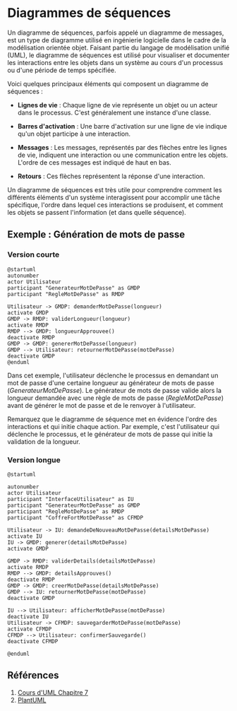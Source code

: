 # Diagrammes de séquences

Un diagramme de séquences, parfois appelé un diagramme de messages, est un type de diagramme utilisé en ingénierie
logicielle dans le cadre de la modélisation orientée objet. Faisant partie du langage de modélisation unifié (UML), le
diagramme de séquences est utilisé pour visualiser et documenter les interactions entre les objets dans un système au
cours d'un processus ou d'une période de temps spécifiée.

Voici quelques principaux éléments qui composent un diagramme de séquences :

- **Lignes de vie** : Chaque ligne de vie représente un objet ou un acteur dans le processus. C'est généralement une
  instance d'une classe.

- **Barres d'activation** : Une barre d'activation sur une ligne de vie indique qu'un objet participe à une interaction.

- **Messages** : Les messages, représentés par des flèches entre les lignes de vie, indiquent une interaction ou une
  communication entre les objets. L'ordre de ces messages est indiqué de haut en bas.

- **Retours** : Ces flèches représentent la réponse d'une interaction.

Un diagramme de séquences est très utile pour comprendre comment les différents éléments d'un système interagissent pour
accomplir une tâche spécifique, l'ordre dans lequel ces interactions se produisent, et comment les objets se passent
l'information (et dans quelle séquence).

## Exemple : Génération de mots de passe

### Version courte

```plantuml
@startuml
autonumber
actor Utilisateur
participant "GenerateurMotDePasse" as GMDP
participant "RegleMotDePasse" as RMDP

Utilisateur -> GMDP: demanderMotDePasse(longueur)
activate GMDP
GMDP -> RMDP: validerLongueur(longueur)
activate RMDP
RMDP --> GMDP: longueurApprouvee()
deactivate RMDP
GMDP -> GMDP: genererMotDePasse(longueur)
GMDP --> Utilisateur: retournerMotDePasse(motDePasse)
deactivate GMDP
@enduml
```

Dans cet exemple, l'utilisateur déclenche le processus en demandant un mot de passe d'une certaine longueur
au générateur de mots de passe (_GenerateurMotDePasse_). Le générateur de mots de passe valide alors la longueur
demandée avec une règle de mots de passe (_RegleMotDePasse_) avant de générer le mot de passe et de le renvoyer à
l'utilisateur.

Remarquez que le diagramme de séquence met en évidence l'ordre des interactions et qui initie chaque action. Par
exemple, c'est l'utilisateur qui déclenche le processus, et le générateur de mots de passe qui initie la validation de
la longueur.

### Version longue

```plantuml
@startuml

autonumber
actor Utilisateur
participant "InterfaceUtilisateur" as IU
participant "GenerateurMotDePasse" as GMDP
participant "RegleMotDePasse" as RMDP
participant "CoffreFortMotDePasse" as CFMDP

Utilisateur -> IU: demandeDeNouveauMotDePasse(detailsMotDePasse)
activate IU
IU -> GMDP: generer(detailsMotDePasse)
activate GMDP

GMDP -> RMDP: validerDetails(detailsMotDePasse)
activate RMDP
RMDP --> GMDP: detailsApprouves()
deactivate RMDP
GMDP -> GMDP: creerMotDePasse(detailsMotDePasse)
GMDP --> IU: retournerMotDePasse(motDePasse)
deactivate GMDP

IU --> Utilisateur: afficherMotDePasse(motDePasse)
deactivate IU
Utilisateur -> CFMDP: sauvegarderMotDePasse(motDePasse)
activate CFMDP
CFMDP --> Utilisateur: confirmerSauvegarde()
deactivate CFMDP

@enduml
```



## Références

1. [Cours d'UML Chapitre 7](https://laurent-audibert.developpez.com/Cours-UML/?page=diagrammes-interaction#L7-3)
2. [PlantUML](https://plantuml.com/en/sequence-diagram)